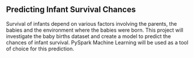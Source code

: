 ## Predicting Infant Survival Chances

Survival of infants depend on various factors involving the parents, the babies and the environment where the babies were born. This project will investigate the baby births dataset and create a model to predict the chances of infant survival. PySpark Machine Learning will be used as a tool of choice for this prediction.
